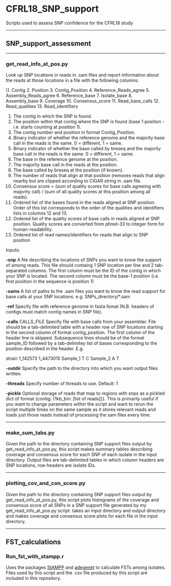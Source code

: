 # CFRL18_SNP_support
Scripts used to assess SNP confidence for the CFRL18 study

___

## SNP_support_assessment

___

### get_read_info_at_pos.py

Look up SNP locations in reads in .sam files and report information about the reads at those locations in a file with the following columns:

\1. Contig	2. Position	3. Contig_Position	4. Reference_Reads_agree	5. Assembly_Reads_agree	6. Reference_base	7. Isolate_base	8. Assembly_base	9. Coverage	10. Consensus_score	11. Read_base_calls	12. Read_qualities	13. Read_identifiers
1. The contig in which the SNP is found.
2. The position within that contig where the SNP is found (base 1 position - i.e. starts counting at position 1).
3. The contig number and position in format Contig_Position.
4. Binary indicator of whether the reference genome and the majority base call in the reads is the same. 0 = different, 1 = same.
5. Binary indicator of whether the base called by breseq and the majority base call in the reads is the same. 0 = different, 1 = same.
6. The base in the reference genome at the position.
7. The majority base call in the reads at the position.
8. The base called by breseq at the position (if known).
9. The number of reads that align at that position (removes reads that align nearby but are clipped according to CIGAR string in .sam file.
10. Consensus score = (sum of quality scores for base calls agreeing with majority call) / (sum of all quality scores at this position among all reads).
11. Ordered list of the bases found in the reads aligned at SNP position. Order of this list corresponds to the order of the qualities and identifiers lists in columns 12 and 13.
12. Ordered list of the quality scores of base calls in reads aligned at SNP position. Quality scores are converted from phred-33 to integer form for human-readability.
13. Ordered list of read names/identifiers for reads that align to SNP position

Inputs:

**\-snp**	A file describing the locations of SNPs you want to know the support of among reads. This file should containg 1 SNP location per line and 2 tab-separated columns. The first column must be the ID of the contig in which your SNP is located. The second column must be the base-1 position (i.e. first position in the sequence is position 1)

**\-sams**	A list of paths to the .sam files you want to know the read support for base calls at your SNP locations. e.g. SNPs_directory/\*.sam

**\-ref**	Specify file with reference genome in fasta fomat (N.B. headers of contigs must match contig names in SNP file).

**\-calls** CALLS_FILE     Specify file with base calls from your assembler. File should be a tab-delimited table with a header row of SNP locations starting in the second column of format contig_position. The first column of the header line is skipped. Subsequence lines should be of the format sample_ID followed by a tab-delimitey list of bases corresponding to the position described in the header. E.g.

strain	1_142573	1_4473015
Sample_1	T	C
Sample_2	A	T

**\-outdir**	Specify the path to the directory into which you want output files written.

**\-threads**	Specify number of threads to use. Default: 1

**\-pickle**	Optional storage of reads that map to regions with snps as a pickled dict of format {contig: {1kb_bin: [list of reads]}}. This is primarily useful if you want to change parameters within the script and want to rerun the script multiple times on the same sample as it stores relevant reads and loads just those reads instead of processing the sam files every time.

___

### make_sum_tabs.py

Given the path to the directory containing SNP support files output by get_read_info_at_pos.py, this script makes summary tables describing coverage and consensus score for each SNP of each isolate in the input directory. Output files are tab-delimited tables in which column headers are SNP locations, row headers are isolate IDs.

___

### plotting_cov_and_con_score.py

Given the path to the directory containing SNP support files output by get_read_info_at_pos.py, this script plots histograms of the coverage and consensus score of all SNPs in a SNP support file generated by my get_read_info_at_pos.py script. takes an input directory and output directory and makes coverage and consensus score plots for each file in the input directory.

___

## FST_calculations

### Run_fst_with_stampp.r

Uses the packages [StAMPP](https://github.com/lpembleton/StAMPP) and [adegenet](https://github.com/thibautjombart/adegenet) to calculate FSTs among isolates. Files used by this script and the .csv file produced by this script are included in this repository.
